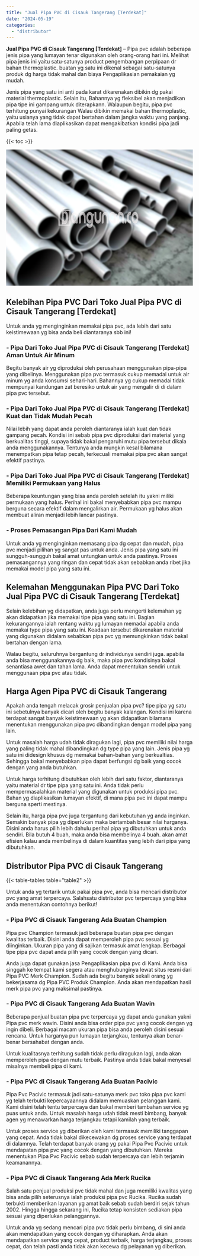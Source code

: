 ```yaml
---
title: "Jual Pipa PVC di Cisauk Tangerang [Terdekat]"
date: "2024-05-19"
categories: 
  - "distributor"
---
```


**Jual Pipa PVC di Cisauk Tangerang \[Terdekat\]** – Pipa pvc adalah beberapa jenis pipa yang lumayan tenar digunakan oleh orang-orang hari ini. Melihat pipa jenis ini yaitu satu-satunya product pengembangan perpipaan dr bahan thermoplastic. buatan yg satu ini dikenal sebagai satu-satunya produk dg harga tidak mahal dan biaya Pengaplikasian pemakaian yg mudah.

Jenis pipa yang satu ini anti pada karat dikarenakan dibikin dg pakai material thermoplastic. Selain itu, Bahannya yg fleksibel akan menjadikan pipa tipe ini gampang untuk diterapkann. Walaupun begitu, pipa pvc terhitung punyai kekurangan Walau dibikin memakai bahan thermoplastic, yaitu usianya yang tidak dapat bertahan dalam jangka waktu yang panjang. Apabila telah lama diaplikasikan dapat mengakibatkan kondisi pipa jadi paling getas.

{{< toc >}}

![Jual Pipa PVC di Cisauk Tangerang [Terdekat]](/images/jaul-pipa-pvc-48.png)

## Kelebihan Pipa PVC Dari Toko Jual Pipa PVC di Cisauk Tangerang \[Terdekat\]

Untuk anda yg menginginkan memakai pipa pvc, ada lebih dari satu keistimewaan yg bisa anda beli diantaranya sbb ini!

### \- Pipa Dari Toko Jual Pipa PVC di Cisauk Tangerang \[Terdekat\] Aman Untuk Air Minum

Begitu banyak air yg diproduksi oleh perusahaan menggunakan pipa-pipa yang dibelinya. Menggunakan pipa pvc termasuk cukup memadai untuk air minum yg anda konsumsi sehari-hari. Bahannya yg cukup memadai tidak mempunyai kandungan zat beresiko untuk air yang mengalir di di dalam pipa pvc tersebut.

### \- Pipa Dari Toko Jual Pipa PVC di Cisauk Tangerang \[Terdekat\] Kuat dan Tidak Mudah Pecah

Nilai lebih yang dapat anda peroleh diantaranya ialah kuat dan tidak gampang pecah. Kondisi ini sebab pipa pvc diproduksi dari material yang berkualitas tinggi, supaya tidak bakal pengaruhi mutu pipa tersebut dikala anda menggunakannya. Tentunya anda mungkin kesal bilamana menempatkan pipa tetap pecah, terkecuali memakai pipa pvc akan sangat efektif pastinya.

### \- Pipa Dari Toko Jual Pipa PVC di Cisauk Tangerang \[Terdekat\] Memiliki Permukaan yang Halus

Beberapa keuntungan yang bisa anda peroleh setelah itu yakni miliki permukaan yang halus. Perihal ini bakal menyebabkan pipa pvc mampu berguna secara efektif dalam mengalirkan air. Permukaan yg halus akan membuat aliran menjadi lebih lancar pastinya.

### \- Proses Pemasangan Pipa Dari Kami Mudah

Untuk anda yg menginginkan memasang pipa dg cepat dan mudah, pipa pvc menjadi pilihan yg sangat pas untuk anda. Jenis pipa yang satu ini sungguh-sungguh bakal amat untungkan untuk anda pastinya. Proses pemasangannya yang ringan dan cepat tidak akan sebabkan anda ribet jika memakai model pipa yang satu ini.

## Kelemahan Menggunakan Pipa PVC Dari Toko Jual Pipa PVC di Cisauk Tangerang \[Terdekat\]

Selain kelebihan yg didapatkan, anda juga perlu mengerti kelemahan yg akan didapatkan jika memakai tipe pipa yang satu ini. Bagian kekurangannya ialah rentang waktu yg lumayan memadai apabila anda memakai type pipa yang satu ini. Keadaan tersebut dikarenakan material yang digunakan didalam sebabkan pipa pvc yg memungkinkan tidak bakal bertahan dengan lama.

Walau begitu, seluruhnya bergantung dr individunya sendiri juga. apabila anda bisa menggunakannya dg baik, maka pipa pvc kondisinya bakal senantiasa awet dan tahan lama. Anda dapat menentukan sendiri untuk menggunaan pipa pvc atau tidak.

## Harga Agen Pipa PVC di Cisauk Tangerang

Apakah anda tengah melacak grosir penjualan pipa pvc? tipe pipa yg satu ini sebetulnya banyak dicari oleh begitu banyak kalangan. Kondisi ini karena terdapat sangat banyak keistimewaan yg akan didapatkan bilamana menentukan menggunakan pipa pvc dibandingkan dengan model pipa yang lain.

Untuk masalah harga udah tidak diragukan lagi, pipa pvc memiliki nilai harga yang paling tidak mahal dibandingkan dg type pipa yang lain. Jenis pipa yg satu ini didesign khusus dg memakai bahan-bahan yang berkualtias. Sehingga bakal menyebabkan pipa dapat berfungsi dg baik yang cocok dengan yang anda butuhkan.

Untuk harga terhitung dibutuhkan oleh lebih dari satu faktor, diantaranya yaitu material dr tipe pipa yang satu ini. Anda tidak perlu mempermasalahkan material yang digunakan untuk produksi pipa pvc. Bahan yg diaplikasikan lumayan efektif, di mana pipa pvc ini dapat mampu berguna sperti mestinya.

Selain itu, harga pipa pvc juga tergantung dari kebutuhan yg anda inginkan. Semakin banyak pipa yg diperlukan maka bertambah besar nilai harganya. Disini anda harus pilih lebih dahulu perihal pipa yg dibutuhkan untuk anda sendiri. Bila butuh 4 buah, maka anda bisa membelinya 4 buah. akan amat efisien kalau anda membelinya di dalam kuantitas yang lebih dari pipa yang dibutuhkan.

## Distributor Pipa PVC di Cisauk Tangerang

{{< table-tables table="table2" >}}

Untuk anda yg tertarik untuk pakai pipa pvc, anda bisa mencari distributor pvc yang amat terpercaya. Salahsatu distributor pvc terpercaya yang bisa anda menentukan contohnya berikut!

### \- Pipa PVC di Cisauk Tangerang Ada Buatan Champion

Pipa pvc Champion termasuk jadi beberapa buatan pipa pvc dengan kwalitas terbaik. Disini anda dapat memperoleh pipa pvc sesuai yg diinginkan. Ukuran pipa yang di sajikan termasuk amat lengkap. Berbagai tipe pipa pvc dapat anda pilih yang cocok dengan yang dicari.

Anda juga dapat gunakan jasa Pengaplikasian pipa pvc di Kami. Anda bisa singgah ke tempat kami segera atau menghubunginya lewat situs resmi dari Pipa PVC Merk Champion. Sudah ada begitu banyak sekali orang yg bekerjasama dg Pipa PVC Produk Champion. Anda akan mendapatkan hasil merk pipa pvc yang maksimal pastinya.

### \- Pipa PVC di Cisauk Tangerang Ada Buatan Wavin

Beberapa penjual buatan pipa pvc terpercaya yg dapat anda gunakan yakni Pipa pvc merk wavin. Disini anda bisa order pipa pvc yang cocok dengan yg ingin dibeli. Berbagai macam ukuran pipa bisa anda peroleh disini sesuai rencana. Untuk harganya pun lumayan terjangkau, tentunya akan benar-benar bersahabat dengan anda.

Untuk kualitasnya terhitung sudah tidak perlu diragukan lagi, anda akan memperoleh pipa dengan mutu terbaik. Pastinya anda tidak bakal menyesal misalnya membeli pipa di kami.

### \- Pipa PVC di Cisauk Tangerang Ada Buatan Pacivic

Pipa Pvc Pacivic termasuk jadi satu-satunya merk pvc toko pipa pvc kami yg telah terbukti kepercayaannya didalam memuaskan pelanggan kami. Kami disini telah tentu terpercaya dan bakal memberi tambahan service yg puas untuk anda. Untuk masalah harga udah tidak mesti bimbang, banyak agen yg menawarkan harga terjangkau tetapi kamilah yang terbaik.

Untuk proses service yg diberikan oleh kami termasuk memiliki tanggapan yang cepat. Anda tidak bakal dikecewakan dg proses service yang terdapat di dalamnya. Telah terdapat banyak orang yg pakai Pipa Pvc Pacivic untuk mendapatan pipa pvc yang cocok dengan yang dibutuhkan. Mereka menentukan Pipa Pvc Pacivic sebab sudah terpercaya dan lebih terjamin keamanannya.

### \- Pipa PVC di Cisauk Tangerang Ada Merk Rucika

Salah satu penjual produksi pvc tidak mahal dan juga memiliki kwalitas yang bisa anda pilih seterusnya ialah produksi pipa pvc Rucika. Rucika sudah terbukti memberikan layanan yg amat baik sebab sudah berdiri sejak tahun 2002. Hingga hingga sekarang ini, Rucika tetap konsisten sediakan pipa sesuai yang diperlukan pelanggannya.

Untuk anda yg sedang mencari pipa pvc tidak perlu bimbang, di sini anda akan mendapatkan yang cocok dengan yg diharapkan. Anda akan mendapatkan service yang cepat, product terbaik, harga terjangkau, proses cepat, dan telah pasti anda tidak akan kecewa dg pelayanan yg diberikan.
